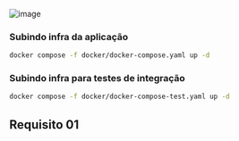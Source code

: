 ![image](https://user-images.githubusercontent.com/101267189/164761759-18d208fe-c31e-4307-ab75-212aadaa33ec.png)

### Subindo infra da aplicação

```sh
docker compose -f docker/docker-compose.yaml up -d
```

### Subindo infra para testes de integração

```sh
docker compose -f docker/docker-compose-test.yaml up -d
```

## Requisito 01
